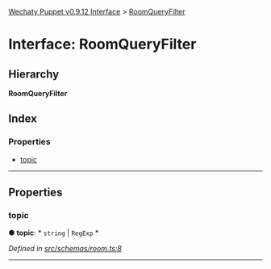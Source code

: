 [Wechaty Puppet v0.9.12 Interface](../README.md) > [RoomQueryFilter](../interfaces/roomqueryfilter.md)

# Interface: RoomQueryFilter

## Hierarchy

**RoomQueryFilter**

## Index

### Properties

* [topic](roomqueryfilter.md#topic)

---

## Properties

<a id="topic"></a>

###  topic

**● topic**: * `string` &#124; `RegExp`
*

*Defined in [src/schemas/room.ts:8](https://github.com/Chatie/wechaty-puppet/blob/53150e3/src/schemas/room.ts#L8)*

___

